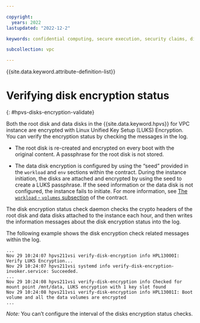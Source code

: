 ```yaml
---

copyright:
  years: 2022
lastupdated: "2022-12-2"

keywords: confidential computing, secure execution, security claims, disks encryption

subcollection: vpc

---
```


{{site.data.keyword.attribute-definition-list}}

# Verifying disk encryption status
{: #hpvs-disks-encryption-validate}

Both the root disk and data disks in the {{site.data.keyword.hpvs}} for VPC instance are encrypted with Linux Unified Key Setup (LUKS) Encryption. You can verify the encryption status by checking the messages in the log.

- The root disk is re-created and encrypted on every boot with the original content. A passphrase for the root disk is not stored.

- The data disk encryption is configured by using the “seed” provided in the `workload` and `env` sections within the contract. During the instance initiation, the disks are attached and encrypted by using the seed to create a LUKS passphrase. If the seed information or the data disk is not configured, the instance fails to initiate. For more information, see [The `workload` - `volumes` subsection](/docs/vpc?topic=vpc-about-contract_se#hpcr_contract_volumes) of the contract.

The disk encryption status check daemon checks the crypto headers of the root disk and data disks attached to the instance each hour, and then writes the information messages about the disk encryption status into the log.

The following example shows the disk encryption check related messages within the log.

```text
...
Nov 29 10:24:07 hpvs211vsi verify-disk-encryption info HPL13000I: Verify LUKS Encryption...
Nov 29 10:24:07 hpvs211vsi systemd info verify-disk-encryption-invoker.service: Succeeded.
...
Nov 29 10:24:08 hpvs211vsi verify-disk-encryption info Checked for mount point /mnt/data, LUKS encryption with 1 key slot found
Nov 29 10:24:08 hpvs211vsi verify-disk-encryption info HPL13001I: Boot volume and all the data volumes are encrypted
...
```

*Note:* You can’t configure the interval of the disks encryption status checks.
